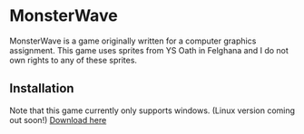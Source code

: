 # MonsterWave
MonsterWave is a game originally written for a computer graphics assignment.
This game uses sprites from YS Oath in Felghana and I do not own rights to any of these sprites.

## Installation
Note that this game currently only supports windows. (Linux version coming out soon!)
[Download here](https://drive.google.com/drive/folders/1l2HylWUCJGnoft_4s01AQTYCqKXOncQA?usp=sharing)
